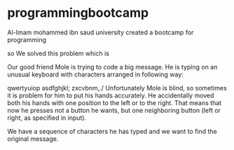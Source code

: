 # programmingbootcamp
Al-Imam mohammed ibn saud university created a bootcamp for programming 

so We solved this problem which is 

Our good friend Mole is trying to code a big message. He is typing on an unusual keyboard with characters arranged in following way:


qwertyuiop
asdfghjkl;
zxcvbnm,./
Unfortunately Mole is blind, so sometimes it is problem for him to put his hands accurately. He accidentally moved both his hands with one position to the left or to the right. That means that now he presses not a button he wants, but one neighboring button (left or right, as specified in input).

We have a sequence of characters he has typed and we want to find the original message.
